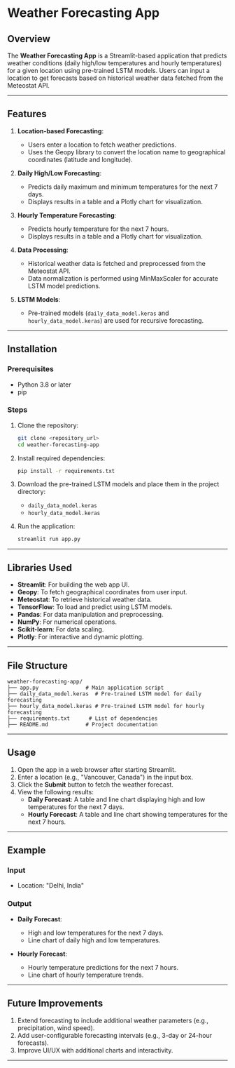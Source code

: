 # Weather Forecasting App

## Overview
The **Weather Forecasting App** is a Streamlit-based application that predicts weather conditions (daily high/low temperatures and hourly temperatures) for a given location using pre-trained LSTM models. Users can input a location to get forecasts based on historical weather data fetched from the Meteostat API.

---

## Features
1. **Location-based Forecasting**:
   - Users enter a location to fetch weather predictions.
   - Uses the Geopy library to convert the location name to geographical coordinates (latitude and longitude).

2. **Daily High/Low Forecasting**:
   - Predicts daily maximum and minimum temperatures for the next 7 days.
   - Displays results in a table and a Plotly chart for visualization.

3. **Hourly Temperature Forecasting**:
   - Predicts hourly temperature for the next 7 hours.
   - Displays results in a table and a Plotly chart for visualization.

4. **Data Processing**:
   - Historical weather data is fetched and preprocessed from the Meteostat API.
   - Data normalization is performed using MinMaxScaler for accurate LSTM model predictions.

5. **LSTM Models**:
   - Pre-trained models (`daily_data_model.keras` and `hourly_data_model.keras`) are used for recursive forecasting.

---

## Installation

### Prerequisites
- Python 3.8 or later
- pip

### Steps
1. Clone the repository:
   ```bash
   git clone <repository_url>
   cd weather-forecasting-app
   ```

2. Install required dependencies:
   ```bash
   pip install -r requirements.txt
   ```

3. Download the pre-trained LSTM models and place them in the project directory:
   - `daily_data_model.keras`
   - `hourly_data_model.keras`

4. Run the application:
   ```bash
   streamlit run app.py
   ```

---

## Libraries Used
- **Streamlit**: For building the web app UI.
- **Geopy**: To fetch geographical coordinates from user input.
- **Meteostat**: To retrieve historical weather data.
- **TensorFlow**: To load and predict using LSTM models.
- **Pandas**: For data manipulation and preprocessing.
- **NumPy**: For numerical operations.
- **Scikit-learn**: For data scaling.
- **Plotly**: For interactive and dynamic plotting.

---

## File Structure
```
weather-forecasting-app/
├── app.py               # Main application script
├── daily_data_model.keras  # Pre-trained LSTM model for daily forecasting
├── hourly_data_model.keras # Pre-trained LSTM model for hourly forecasting
├── requirements.txt      # List of dependencies
├── README.md            # Project documentation
```

---

## Usage
1. Open the app in a web browser after starting Streamlit.
2. Enter a location (e.g., "Vancouver, Canada") in the input box.
3. Click the **Submit** button to fetch the weather forecast.
4. View the following results:
   - **Daily Forecast**: A table and line chart displaying high and low temperatures for the next 7 days.
   - **Hourly Forecast**: A table and line chart showing temperatures for the next 7 hours.

---

## Example
### Input
- Location: "Delhi, India"

### Output
- **Daily Forecast**:
  - High and low temperatures for the next 7 days.
  - Line chart of daily high and low temperatures.

- **Hourly Forecast**:
  - Hourly temperature predictions for the next 7 hours.
  - Line chart of hourly temperature trends.

---

## Future Improvements
1. Extend forecasting to include additional weather parameters (e.g., precipitation, wind speed).
2. Add user-configurable forecasting intervals (e.g., 3-day or 24-hour forecasts).
3. Improve UI/UX with additional charts and interactivity.

---



